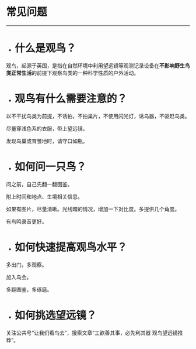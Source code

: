 # 常见问题

---

* # 什么是观鸟？

观鸟，起源于英国，是指在自然环境中利用望远镜等观测记录设备在**不影响野生鸟类正常生活**的前提下观察鸟类的一种科学性质的户外活动。

* # 观鸟有什么需要注意的？

以不干扰鸟类为前提，不诱拍，不拍巢片，不使用闪光灯，诱鸟器，不驱赶鸟类。

尽量穿浅色系的衣服，带上望远镜。

发现鸟巢或育雏地时，请守口如瓶。

* # 如何问一只鸟？

问之前，自己先翻一翻图鉴。

附上时间和地点、生境相关信息。

如果有图片，尽量清晰。光线暗的情况，增加一下对比度。多提供几个角度。

有鸟鸣录音更好。

* # 如何快速提高观鸟水平？

多出门，多观察。

加入鸟会。

多翻图鉴，多琢磨。

* # 如何挑选望远镜？

关注公共号“让我们看鸟去”，搜索文章“工欲善其事，必先利其器 观鸟望远镜推荐”。

